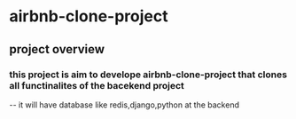 # airbnb-clone-project

## project overview
### this project is aim to develope airbnb-clone-project that clones all functinalites of the bacekend project

-- it will have database like redis,django,python at the backend


